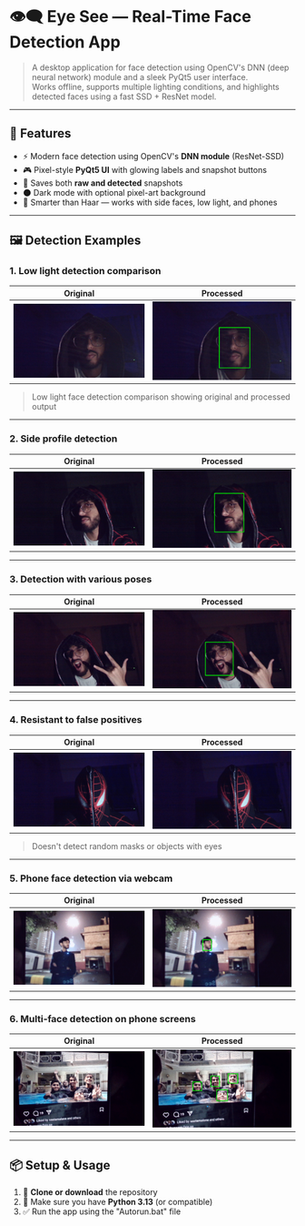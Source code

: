   # 👁️‍🗨️ Eye See — Real-Time Face Detection App

> A desktop application for face detection using OpenCV's DNN (deep neural network) module and a sleek PyQt5 user interface.  
> Works offline, supports multiple lighting conditions, and highlights detected faces using a fast SSD + ResNet model.

---

## 🚀 Features

- ⚡ Modern face detection using OpenCV's **DNN module** (ResNet-SSD)
- 🎮 Pixel-style **PyQt5 UI** with glowing labels and snapshot buttons
- 📸 Saves both **raw and detected** snapshots
- 🌑 Dark mode with optional pixel-art background
- 🧠 Smarter than Haar — works with side faces, low light, and phones

---

## 🖼️ Detection Examples

### 1. Low light detection comparison
| Original | Processed |
|----------|-----------|
| ![](Images/snap1.png) | ![](Images/snap1_imagedetect.png) |
> Low light face detection comparison showing original and processed output

---

### 2. Side profile detection
| Original | Processed |
|----------|-----------|
| ![](Images/snap3.png) | ![](Images/snap3_imagedetect.png) |

---

### 3. Detection with various poses
| Original | Processed |
|----------|-----------|
| ![](Images/snap6.png) | ![](Images/snap6_imagedetect.png) |

---

### 4. Resistant to false positives
| Original | Processed |
|----------|-----------|
| ![](Images/snap7.png) | ![](Images/snap7_imagedetect.png) |
> Doesn't detect random masks or objects with eyes

---

### 5. Phone face detection via webcam
| Original | Processed |
|----------|-----------|
| ![](Images/snap12.png) | ![](Images/snap12_imagedetect.png) |

---

### 6. Multi-face detection on phone screens
| Original | Processed |
|----------|-----------|
| ![](Images/snap16.png) | ![](Images/snap16_imagedetect.png) |

---

## 📦 Setup & Usage

1. 📁 **Clone or download** the repository
2. 🧠 Make sure you have **Python 3.13** (or compatible)
3. ✅ Run the app using the "Autorun.bat" file
